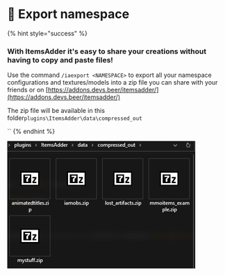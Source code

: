 # 💾 Export namespace

{% hint style="success" %}
### With ItemsAdder it's easy to share your creations without having to copy and paste files!

Use the command `/iaexport <NAMESPACE>` to export all your namespace configurations and textures/models into a zip file you can share with your friends or on [https://addons.devs.beer/itemsadder/](https://addons.devs.beer/itemsadder/)

The zip file will be available in this folder`plugins\ItemsAdder\data\compressed_out`

``
{% endhint %}

![](<../.gitbook/assets/immagine (34).png>)

